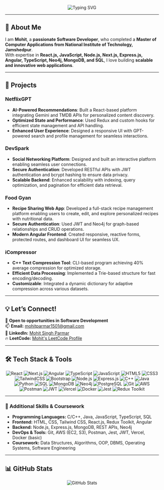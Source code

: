 <p align="center">
  <img src="https://readme-typing-svg.herokuapp.com?font=Cooper+Black&color=FFFFFF&size=30&center=true&vCenter=true&width=1000&height=30&lines=Hi+My+name+is+Mohit+%F0%9F%91%8B;I'm+a+Full-Stack+Developer+%F0%9F%92%BB;I+love+building+scalable+web+applications" alt="Typing SVG">
</p>

---

## 👋 About Me  
I am **Mohit**, a **passionate Software Developer**, who completed a **Master of Computer Applications from National Institute of Technology, Jamshedpur**.  
With expertise in **React.js, JavaScript, Node.js, Next.js, Express.js, Angular, TypeScript, Neo4j, MongoDB, and SQL**, I love building **scalable and innovative web applications**.  

---

## 🚀 Projects  

### **NetflixGPT**  
- **AI-Powered Recommendations**: Built a React-based platform integrating Gemini and TMDB APIs for personalized content discovery.  
- **Optimized State and Performance**: Used Redux and custom hooks for efficient state management and API handling.  
- **Enhanced User Experience**: Designed a responsive UI with GPT-powered search and profile management for seamless interactions.

### **DevSpark**  
- **Social Networking Platform**: Designed and built an interactive platform enabling seamless user connections.  
- **Secure Authentication**: Developed RESTful APIs with JWT authentication and bcrypt hashing to ensure data privacy.  
- **Scalable Backend**: Enhanced scalability with indexing, query optimization, and pagination for efficient data retrieval.

### **Food Gyan**  
- **Recipe Sharing Web App**: Developed a full-stack recipe management platform enabling users to create, edit, and explore personalized recipes with nutritional data.  
- **Secure Authentication**: Used JWT and Neo4j for graph-based relationships and CRUD operations.  
- **Modern Angular Frontend**: Created responsive, reactive forms, protected routes, and dashboard UI for seamless UX.

### **iCompressor**  
- **C++ Text Compression Tool**: CLI-based program achieving 40% average compression for optimized storage.  
- **Efficient Data Processing**: Implemented a Trie-based structure for fast encoding/decoding.  
- **Customizable**: Integrated a dynamic dictionary for adaptive compression across various datasets.

---

## 💡 Let’s Connect!  
💼 **Open to opportunities in Software Development**  
📫 **Email:** mohitparmar1501@gmail.com  
🔗 **LinkedIn:** [Mohit Singh Parmar](https://www.linkedin.com/in/mohit-1ba948274/)  
🔥 **LeetCode:** [Mohit's LeetCode Profile](https://leetcode.com/mohitparmar1501/)  

---

## 🛠️ Tech Stack & Tools  

<p align="center">
  <!-- Frontend -->
  <img src="https://img.shields.io/badge/React-20232A?style=for-the-badge&logo=react&logoColor=61DAFB" alt="React">
  <img src="https://img.shields.io/badge/Next.js-000000?style=for-the-badge&logo=next.js&logoColor=white" alt="Next.js">
  <img src="https://img.shields.io/badge/Angular-DD0031?style=for-the-badge&logo=angular&logoColor=white" alt="Angular">
  <img src="https://img.shields.io/badge/TypeScript-3178C6?style=for-the-badge&logo=typescript&logoColor=white" alt="TypeScript">
  <img src="https://img.shields.io/badge/JavaScript-F7DF1E?style=for-the-badge&logo=javascript&logoColor=black" alt="JavaScript">
  <img src="https://img.shields.io/badge/HTML5-E34F26?style=for-the-badge&logo=html5&logoColor=white" alt="HTML5">
  <img src="https://img.shields.io/badge/CSS3-1572B6?style=for-the-badge&logo=css3&logoColor=white" alt="CSS3">
  <img src="https://img.shields.io/badge/TailwindCSS-06B6D4?style=for-the-badge&logo=tailwindcss&logoColor=white" alt="TailwindCSS">
  <img src="https://img.shields.io/badge/Bootstrap-563D7C?style=for-the-badge&logo=bootstrap&logoColor=white" alt="Bootstrap">

  <!-- Backend -->
  <img src="https://img.shields.io/badge/Node.js-43853D?style=for-the-badge&logo=node.js&logoColor=white" alt="Node.js">
  <img src="https://img.shields.io/badge/Express.js-000000?style=for-the-badge&logo=express&logoColor=white" alt="Express.js">

  <!-- Programming Languages -->
  <img src="https://img.shields.io/badge/C%2B%2B-00599C?style=for-the-badge&logo=cplusplus&logoColor=white" alt="C++">
  <img src="https://img.shields.io/badge/Java-007396?style=for-the-badge&logo=java&logoColor=white" alt="Java">
  <img src="https://img.shields.io/badge/Python-3776AB?style=for-the-badge&logo=python&logoColor=white" alt="Python">
  <img src="https://img.shields.io/badge/SQL-4479A1?style=for-the-badge&logo=postgresql&logoColor=white" alt="SQL">

  <!-- Databases -->
  <img src="https://img.shields.io/badge/MongoDB-47A248?style=for-the-badge&logo=mongodb&logoColor=white" alt="MongoDB">
  <img src="https://img.shields.io/badge/Neo4j-008CC1?style=for-the-badge&logo=neo4j&logoColor=white" alt="Neo4j">
  <img src="https://img.shields.io/badge/PostgreSQL-336791?style=for-the-badge&logo=postgresql&logoColor=white" alt="PostgreSQL">

  <!-- DevOps & Tools -->
  <img src="https://img.shields.io/badge/Git-F05032?style=for-the-badge&logo=git&logoColor=white" alt="Git">
  <img src="https://img.shields.io/badge/AWS-232F3E?style=for-the-badge&logo=amazon-aws&logoColor=white" alt="AWS">
  <img src="https://img.shields.io/badge/Postman-FF6C37?style=for-the-badge&logo=postman&logoColor=white" alt="Postman">
  <img src="https://img.shields.io/badge/JWT-000000?style=for-the-badge&logo=jsonwebtokens&logoColor=white" alt="JWT">
  <img src="https://img.shields.io/badge/Vercel-000000?style=for-the-badge&logo=vercel&logoColor=white" alt="Vercel">
  <img src="https://img.shields.io/badge/Docker-2496ED?style=for-the-badge&logo=docker&logoColor=white" alt="Docker">
  <img src="https://img.shields.io/badge/Jest-C21325?style=for-the-badge&logo=jest&logoColor=white" alt="Jest">
  <img src="https://img.shields.io/badge/Redux_Toolkit-764ABC?style=for-the-badge&logo=redux&logoColor=white" alt="Redux Toolkit">
</p>

---

### 🧠 Additional Skills & Coursework

- **Programming Languages:** C/C++, Java, JavaScript, TypeScript, SQL  
- **Frontend:** HTML, CSS, Tailwind CSS, React.js, Redux Toolkit, Angular  
- **Backend:** Node.js, Express.js, MongoDB, REST APIs, Neo4j  
- **DevOps & Tools:** Git, AWS (EC2, S3), Postman, Jest, JWT, Vercel, Docker (basic)  
- **Coursework:** Data Structures, Algorithms, OOP, DBMS, Operating Systems, Software Engineering  

---

## 📊 GitHub Stats  

<p align="center">
  <img src="https://github-readme-stats.vercel.app/api?username=mohitparmar1501&show_icons=true&theme=radical" alt="GitHub Stats">
</p>
